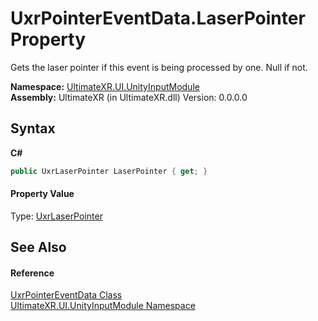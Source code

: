 # UxrPointerEventData.LaserPointer Property 
 

Gets the laser pointer if this event is being processed by one. Null if not.

**Namespace:**&nbsp;<a href="N_UltimateXR_UI_UnityInputModule">UltimateXR.UI.UnityInputModule</a><br />**Assembly:**&nbsp;UltimateXR (in UltimateXR.dll) Version: 0.0.0.0

## Syntax

**C#**<br />
``` C#
public UxrLaserPointer LaserPointer { get; }
```


#### Property Value
Type: <a href="T_UltimateXR_UI_UxrLaserPointer">UxrLaserPointer</a>

## See Also


#### Reference
<a href="T_UltimateXR_UI_UnityInputModule_UxrPointerEventData">UxrPointerEventData Class</a><br /><a href="N_UltimateXR_UI_UnityInputModule">UltimateXR.UI.UnityInputModule Namespace</a><br />